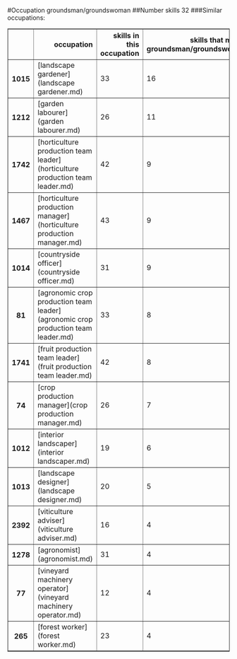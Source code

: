 #Occupation groundsman/groundswoman
##Number skills 32
###Similar occupations:
<table border="1" class="dataframe">
  <thead>
    <tr style="text-align: right;">
      <th></th>
      <th>occupation</th>
      <th>skills in this occupation</th>
      <th>skills that match groundsman/groundswoman</th>
      <th>percentage match with groundsman/groundswoman</th>
      <th>skills not in groundsman/groundswoman</th>
    </tr>
  </thead>
  <tbody>
    <tr>
      <th>1015</th>
      <td>[landscape gardener](landscape gardener.md)</td>
      <td>33</td>
      <td>16</td>
      <td>0.50000</td>
      <td>17</td>
    </tr>
    <tr>
      <th>1212</th>
      <td>[garden labourer](garden labourer.md)</td>
      <td>26</td>
      <td>11</td>
      <td>0.34375</td>
      <td>15</td>
    </tr>
    <tr>
      <th>1742</th>
      <td>[horticulture production team leader](horticulture production team leader.md)</td>
      <td>42</td>
      <td>9</td>
      <td>0.28125</td>
      <td>33</td>
    </tr>
    <tr>
      <th>1467</th>
      <td>[horticulture production manager](horticulture production manager.md)</td>
      <td>43</td>
      <td>9</td>
      <td>0.28125</td>
      <td>34</td>
    </tr>
    <tr>
      <th>1014</th>
      <td>[countryside officer](countryside officer.md)</td>
      <td>31</td>
      <td>9</td>
      <td>0.28125</td>
      <td>22</td>
    </tr>
    <tr>
      <th>81</th>
      <td>[agronomic crop production team leader](agronomic crop production team leader.md)</td>
      <td>33</td>
      <td>8</td>
      <td>0.25000</td>
      <td>25</td>
    </tr>
    <tr>
      <th>1741</th>
      <td>[fruit production team leader](fruit production team leader.md)</td>
      <td>42</td>
      <td>8</td>
      <td>0.25000</td>
      <td>34</td>
    </tr>
    <tr>
      <th>74</th>
      <td>[crop production manager](crop production manager.md)</td>
      <td>26</td>
      <td>7</td>
      <td>0.21875</td>
      <td>19</td>
    </tr>
    <tr>
      <th>1012</th>
      <td>[interior landscaper](interior landscaper.md)</td>
      <td>19</td>
      <td>6</td>
      <td>0.18750</td>
      <td>13</td>
    </tr>
    <tr>
      <th>1013</th>
      <td>[landscape designer](landscape designer.md)</td>
      <td>20</td>
      <td>5</td>
      <td>0.15625</td>
      <td>15</td>
    </tr>
    <tr>
      <th>2392</th>
      <td>[viticulture adviser](viticulture adviser.md)</td>
      <td>16</td>
      <td>4</td>
      <td>0.12500</td>
      <td>12</td>
    </tr>
    <tr>
      <th>1278</th>
      <td>[agronomist](agronomist.md)</td>
      <td>31</td>
      <td>4</td>
      <td>0.12500</td>
      <td>27</td>
    </tr>
    <tr>
      <th>77</th>
      <td>[vineyard machinery operator](vineyard machinery operator.md)</td>
      <td>12</td>
      <td>4</td>
      <td>0.12500</td>
      <td>8</td>
    </tr>
    <tr>
      <th>265</th>
      <td>[forest worker](forest worker.md)</td>
      <td>23</td>
      <td>4</td>
      <td>0.12500</td>
      <td>19</td>
    </tr>
  </tbody>
</table>
